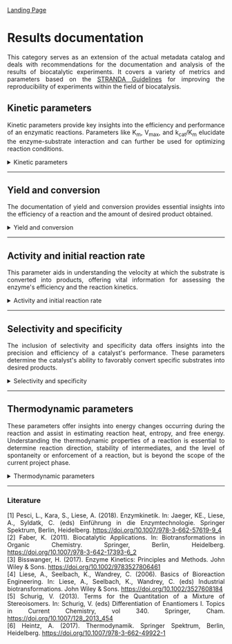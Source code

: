 [Landing Page](/Readme.md)

<div align="justify">

# Results documentation

This category serves as an extension of the actual metadata catalog and deals with recommendations for the documentation and analysis of the results of biocatalytic experiments. It covers a variety of metrics and parameters based on the [STRANDA Guidelines](https://www.beilstein-institut.de/en/projects/strenda/) for improving the reproducibility of experiments within the field of biocatalysis. 

## Kinetic parameters

Kinetic parameters provide key insights into the efficiency and performance of an enzymatic reactions. Parameters like K<sub>m</sub>, V<sub>max</sub>, and k<sub>cat</sub>/K<sub>m</sub> elucidate the enzyme-substrate interaction and can further be used for optimizing reaction conditions.

<details> <Summary>Kinetic parameters</Summary>

### KineticParameters

These parameters serve as benchmarks for understanding enzyme kinetics. The K<sub>m</sub> and k<sub>cat</sub> value is determined by all substrates involved in the reaction and not just one. Therefore, the concentrations of <ins>**all**</ins> substrates must be varied and the K<sub>m</sub> and k<sub>cat</sub> values calculated to obtain a common value instead of apparent values. For a comprehensive report around the technical key data of the kinetic parameters, see literature for further information, e.g. [Pesci _et al._<sup>1</sup>](https://doi.org/10.1007/978-3-662-57619-9_4), [Bisswanger <sup>2</sup>](https://doi.org/10.1002/9783527806461) .

- __michaelis_constant__
  - Type: float
  - Description: The Michaelis-Menten constant (K<sub>m</sub>​) represents the substrate concentration at which an enzyme achieves half of its maximum reaction rate.
 
- __michaelis_constant_unit__
  - Type: string
  - Description: The unit of the Michaelis-Menten constant (K<sub>m</sub>​) is typically expressed as moles per liter (M or mM).
 
- __maximum_reaction_rate__
  - Type: float
  - Description: V<sub>max</sub>, the maximum reaction rate, represents the speed at which an enzyme-catalyzed reaction reaches saturation, indicating the maximum achievable rate of product formation under optimal substrate concentration (where enzymes are predominantly saturated with substrates).

- __maximum_reaction_rate_unit__
  - Type: string
  - Description: The unit of V<sub>max</sub> (maximum reaction rate) is typically represented as concentration per time, such as moles per liter per second (mol/L/s or mM/s).
 
- __turnover_number__
  - Type: float
  - Description: The turnover number (k<sub>cat</sub>) measures the number of substrate molecules converted to product per active site of an enzyme per unit time when the enzyme is fully saturated with substrate.

- __turnover_number_unit__
  - Type: string
  - Description: The unit of turnover number (k<sub>cat</sub>) is typically expressed as moles of product per mole of enzyme per second or per minute (time<sup>-1</sup>).
 
- __catalytic_efficiency__
  - Type: float
  - Description: Catalytic efficiency (k<sub>cat</sub>/K<sub>m</sub>) is a measure of how effectively an enzyme converts substrate into product, often quantified as the ratio of the turnover number (k<sub>cat</sub>) to the Michaelis-Menten constant (K<sub>m</sub>).
 
- __catalytic_efficiency_unit__
  - Type: string
  - Description: The typical unit for catalytic efficiency (k<sub>cat</sub>/K<sub>m</sub>) is M<sup>-1</sup>s<sup>-1</sup>.
 
- __dissociation_constant__
  - Type: float
  - Description: The dissociation constant (K<sub>d</sub>) is a measure that represents the equilibrium between a complex and its dissociated components.
 
- __dissociation_constant_unit__
  - Type: string
  - Description: The dissociation constant (K<sub>d</sub>) is typically expressed in M (mol per liter) or its derivatives, such as nM (nanomoles per liter).
 
- __inhibition_type__
  - Type: string
  - Description: Enzyme inhibition encompasses various forms, including competitive, non-competitive, uncompetitive, mixed, and irreversible inhibition. Each type has different effects on the enzyme's function and plays a crucial role in regulating biochemical processes.

- __inhibition_constant__
  - Type: float
  - Description: The inhibition constant (K<sub>i</sub>) describes the affinity of an inhibitor for an enzyme. It indicates how effectively an inhibitor influences enzyme activity. A lower K<sub>i</sub> value suggests a strong binding of the inhibitor to the enzyme.

- __inhibition_constant_unit__
  - Type: string
  - Description: The units for the inhibition constant (K<sub>i</sub>) are commonly expressed in M (mol per liter) or related units.
 
- __hill_coefficient__
  - Type: float
  - Description: The Hill coefficient is a parameter used to describe cooperativity in the binding of molecules to proteins. It is employed in enzyme reactions, e.g. oxygen binding to hemoglobin, to indicate whether there is positive (cooperative) or negative (anticooperative) binding. A Hill coefficient greater than 1 indicates positive cooperativity, while a value less than 1 indicates negative cooperativity. A value of exactly 1 indicates no cooperativity.
  
- __enzyme_stability__
  - Type: string
  - Description: The stability of enzymes is often characterized by various parameters such as the enzyme's half-life under specific conditions, the decline in activity over time, or the preservation of catalytic activity under different environmental conditions. 


<hr>

- __special_treatment__
  - Type: string
  - Description: If there are any other specific metrics, parameters, characteristics or aspects related to the kinetics that are important to document the results accurately and are not described by the aforementioned metadata, they should be explained here.

</details>


<hr>

## Yield and conversion

The documentation of yield and conversion provides essential insights into the efficiency of a reaction and the amount of desired product obtained. 

<details> <Summary>Yield and conversion</Summary>

### YieldAndConversion

These metrics are vital for evaluating the success of a process, optimizing reaction conditions, and ensuring the production of high-quality products in biocatalytic applications. For a comprehensive report around the technical key data of yield and conversion, see literature for further information, e.g. [Lies _et al._<sup>3</sup>](https://doi.org/10.1007/978-3-662-57619-9_4).


- __yield__
  - Type: posfloat
  - Description: Yield represents the amount of the desired product obtained from a reaction. It is the number of synthesized molecules of product per number of starting molecules. The following formula can be used:
    $$Y_p = \frac{n_p - n_{p0}}{n_{s0}} \cdot \frac{|v_s|}{|v_p|}$$

    where, *Y<sub>p</sub>* - yield of the product *p* (-), *n<sub>p0</sub>* - amount of product *p* at the start of the reaction (mol), *n<sub>p</sub>* - amount of product *p* at the end of the reaction (mol), *v<sub>s</sub>* - stoichiometric factor for the substrate *s* (-), *v<sub>p</sub>* - stoichiometric factor for the product *p* (-). Note: The reported yield relies on analytical findings. Typically, the isolated yield is more common in practice as it reflects the precise quantity of product acquired post downstream processing (DSP).
 
- __yield_unit__
  - Type: string
  - Description: The yield is typically expressed in percentages (%), reflecting the ratio of the actual obtained product quantity to the theoretical maximum product quantity that could be obtained under ideal conditions.
 
- __space_time_yield__
  - Type: posfloat
  - Description: Space-time yield in biocatalysis refers to the mass of product obtained per unit volume of the reactor per unit time. Other terms commonly used in the literature are *volumetric productivity* or the *reactor productivity*. The following formula can be used: $$STY = \frac{m_p}{𝜏 \cdot V_R}$$
 
    where, *STY* - space-time yield (g L<sup>-1</sup> h<sup>-1</sup>), *m<sub>p</sub>* - mass of the synthesized product (g), 𝜏 - residence time r reaction time (h), *V<sub>R</sub>* - reactor volume.  
 
- __space_time_yield_unit__
  - Type: string
  - Description: Space-time yield is commonly expressed in g/L/h (grams per liter per hour) or mol/L/h (moles per liter per hour).

- __conversion__
  - Type: float
  - Description: The term "conversion" refers to the percentage of substrate that undergoes transformation into the desired product during a reaction. It is the number of converted molecules per number of starting molecules. The following formula can be used:
    $$X_s = \frac{n_{s0} - n_s}{n_{s0}}$$

    where, *X<sub>s</sub>* - conversion of the substrate *s* (-), *n<sub>s0</sub>* - amount of substrate *s* at the start of the reaction (mol), *n<sub>s</sub>* - amount of substrate *s* at the end of the reaction (mol).
 
- __conversion_unit__
  - Type: string
  - Description: The conversion is commonly expressed as a percentage (%) to indicate the proportion of substrate converted to the desired product during a specific reaction.
 
<hr>

- __special_treatment__
  - Type: string
  - Description: If there are any other specific metrics, parameters, characteristics or aspects related to the conversion or yield that are important to document the results accurately and are not described by the aforementioned attributes, they should be explained here.
  
</details>


<hr>

## Activity and initial reaction rate

This parameter aids in understanding the velocity at which the substrate is converted into products, offering vital information for assessing the enzyme's efficiency and the reaction kinetics.

<details> <Summary>Activity and initial reaction rate</Summary>

### ActivityAndInitialReactionRate

- __specific_activity__
  - Type: posfloat
  - Description: The specific activity refers to the amount of product formed or substrate consumed per unit of enzyme per unit of time.
 
- __specific_activity_unit__
  - Type: string
  - Description: The specific activity is typically expressed in µmol/min/mg (micromoles per minute per milligram of protein).

- __initial_reaction_rate__
  - Type: float
  - Description: The initial reaction rate refers to the rate at which the product is formed in the first 10% of the enzymatic reaction under specific initial substrate concentrations and reaction conditions.
 
- __initial_reaction_rate_unit__
  - Type: string
  - Description: Typically, the initial reaction rate is expressed as mol/L/min (moles per liter per minute) or µmol/mL/min (micromoles per milliliter per minute).


<hr>

- __special_treatment__
  - Type: string
  - Description: If there are any other specific metrics, parameters, characteristics or aspects related to the activity or initial reaction rate that are important to document the results accurately and are not described by the aforementioned attributes, they should be explained here.

</details>


<hr>


## Selectivity and specificity

The inclusion of selectivity and specificity data offers insights into the precision and efficiency of a catalyst's performance. These parameters determine the catalyst's ability to favorably convert specific substrates into desired products.

<details> <Summary>Selectivity and specificity</Summary>

### SelectivityAndSpecificity

These parameters directly assess a catalyst's precision in converting specific substrates to desired products. For a comprehensive report around the technical key data of the selectivity and specificity, see literature for further information, e.g. [Faber<sup>4</sup>](https://doi.org/10.1007/978-3-642-17393-6_2), [Liese _et al._<sup>3</sup>](https://doi.org/10.1002/3527608184), [Schurig<sup>5</sup>](https://doi.org/10.1007/128_2013_454). 

- __stereoselectivity__
  - Type: string
  - Description: Stereoselectivity refers to the preference of a chemical reaction to produce a specific stereoisomer or a particular spatial arrangement of atoms within a molecule. It describes the ability of a reaction to favor the formation of one stereoisomer over others or to create a specific stereochemical outcome.
 
- __enantioselectivity__
  - Type: posfloat
  - Description: Enantioselectivity, or enantiomeric ratio (E), defines the enzyme's capability to preferentially catalyze the transformation of one enantiomer over its mirror-image counterpart. This trait highlights the enzyme's ability to favor a specific enantiomer either as a product or as the preferred substrate for a reaction.

- __enantiomeric_excess__
  - Type: posfloat
  - Description: The enantiomeric excess (_ee_) measures the degree of purity and efficiency in a chiral catalysis process, representing the excess of one enantiomer over the other in a reaction product. The following formula can be used: $$ee_R = \frac{n_R - n_S}{n_R + n_S}$$
    
    where, *ee<sub>R</sub>* - enantiomeric excess of the (*R*)-enantiomer (-), *n<sub>R</sub>* - amount of the (*R*)-enatiomer (mol) and *n<sub>S</sub>* - amount of the (*S*)-enatiomer (mol).
 
- __enantiomeric_excess_unit__
  - Type: string
  - Description: The primary unit used for enantiomeric excess (_ee_) is percent (%).
 
- __diastereomeric_excess__
  - Type: posfloat
  - Description: The diasteriomeric excess (_de_) represents the difference in the concentration of one diastereomer over another in a reaction product. The following formula can be used: $$de_1 = \frac{n_1 - n_2}{n_1 + n_2}$$
    
    where, *de* - diasteriomeric excess of the major diasteriomer (-), *n<sub>1</sub>* - amount of the major diasteriomer (mol) and *n<sub>2</sub>* - amount of the minor diasteriomer (mol).
 
- __diasteriomeric_excess_unit__
  - Type: string
  - Description: The primary unit used for diasteriomeric excess (_ee_) is percent (%).
 
- __isomeric_content__
  - Type: posfloat
  - Description: The isomeric content (_ic_) refers to the percentage distribution or ratio of different isomers within a mixture resulting from a reaction or process. It describes how various isomers are represented in a product or mixture. The following formula can be used: $$ic = I_1 / \sum_{i=1}^n I_i$$
    
    where, *ic* - proportion of a specific isomer in a mixture of isomers (-), *I<sub>1</sub>* - amount of the specific isomer (mol) and *I<sub>i</sub>* - quantity of all isomers (mol).

- __isomeric_content_unit__
  - Type: string
  - Description: The primary unit used for isomeric content (_ic_) is percent (%).

- __chemoselectivity__
  - Type: string
  - Description: Chemoselectivity refers to the ability of a chemical reaction to target a specific functional group or site within a molecule without affecting other reactive groups present. It highlights the preference of a reaction for one type of chemical bond or functional group over others in a molecule.
 
- __regioselectivity__
  - Type: string
  - Description: Regioselectivity refers to the preference of a reaction to occur at a specific site within a molecule or compound that has multiple potential reaction sites. It describes the tendency of a reaction to selectively take place at a particular position of the molecule, considering its structural arrangement of atoms or functional groups, rather than at other possible sites.
 

<hr>

- __special_treatment__
  - Type: string
  - Description: If there are any other specific metrics, parameters, characteristics or aspects related to the selectivity and specificity that are important to document the results accurately and are not described by the aforementioned attributes, they should be explained here.

</details>

<hr>


## Thermodynamic parameters

These parameters offer insights into energy changes occurring during the reaction and assist in estimating reaction heat, entropy, and free energy. Understanding the thermodynamic properties of a reaction is essential to determine reaction direction, stability of intermediates, and the level of spontaneity or enforcement of a reaction, but is beyond the scope of the current project phase. 

<details> <Summary>Thermodynamic parameters</Summary>

### ThermodynamicParameters

Understanding the energy dynamics and spontaneity of reactions through thermodynamic parameters is essential for efficient biocatalysis. For a comprehensive report around the technical key data of the kinetic parameters, see literature for further information, e.g. [Heintz<sup>6</sup>](https://doi.org/10.1007/978-3-662-49922-1).


- __gibbs_free_energy_change__
  - Type: string
  - Description: The Gibbs free energy (__G__) represents the portion of energy capable of performing work in a reaction under constant temperature and pressure, providing insights into the spontaneity of the reaction. While the absolute value of the free energy cannot be measured directly, the change in free energy (Δ**G**) throughout the reaction, known as free reaction enthalpy, is measurable. As indicated by the Gibbs-Helmholtz equation, it depends on changes in enthalpy (heat content) and entropy (system disorder) during the reaction. <br>
Δ**G** < 0: The reaction proceeds spontaneously; it is __exergonic__. <br>
Δ**G** = 0: The system is at equilibrium; no work is performed. <br>
Δ**G** > 0: The reaction does not proceed spontaneously; it is __endergonic__. A supply of free energy is required to drive the reaction.
 
- __enthalpy_change__
  - Type: string 
  - Description: The enthalpy (**H**) represents the heat content within a system, expressing the quantity and nature of chemical bonds. This thermodynamic property cannot be measured independently. However, measurable is the change in enthalpy (Δ**H**), which refers to the amount of heat absorbed or released during a chemical reaction (under constant pressure), also known as the reaction enthalpy. <br>
Δ**H** > 0: Heat energy is supplied; the reaction is __endothermic__. <br>
Δ**H** < 0: Heat energy is released; the reaction is __exothermic__.

- __entropy_change__
  - Type: string
  - Description: The entropy (**S**) is a measure of the degree of disorder in a system or the likelihood of a state. Systems inherently tend towards maximum disorder. Every natural process involves an increase in entropy (disorder). If entropy decreases in one area, it must increase elsewhere correspondingly. The increase in entropy can act as a driving force. <br>
Δ**S** > 0: The disorder of the system increases. <br>
Δ**S** < 0: The disorder of the system decreases.
 
<hr>

- __special_treatment__
  - Type: string
  - Description: If there are any other specific metrics, parameters, characteristics or aspects related to the thermodynamic parameters that are important to document the results accurately and are not described by the aforementioned attributes, they should be explained here.

</details>


<hr>

### Literature

[1] Pesci, L., Kara, S., Liese, A. (2018). Enzymkinetik. In: Jaeger, KE., Liese, A., Syldatk, C. (eds) Einführung in die Enzymtechnologie. Springer Spektrum, Berlin, Heidelberg. https://doi.org/10.1007/978-3-662-57619-9_4 <br>
[2] Faber, K. (2011). Biocatalytic Applications. In: Biotransformations in Organic Chemistry. Springer, Berlin, Heidelberg. https://doi.org/10.1007/978-3-642-17393-6_2 <br>
[3] Bisswanger, H. (2017). Enzyme Kinetics: Principles and Methods. John Wiley & Sons. https://doi.org/10.1002/9783527806461 <br>
[4] Liese, A., Seelbach, K., Wandrey, C. (2006). Basics of Bioreaction Engineering. In: Liese, A., Seelbach, K., Wandrey, C. (eds) Industrial biotransformations. John Wiley & Sons. https://doi.org/10.1002/3527608184 <br>
[5] Schurig, V. (2013). Terms for the Quantitation of a Mixture of Stereoisomers. In: Schurig, V. (eds) Differentiation of Enantiomers I. Topics in Current Chemistry, vol 340. Springer, Cham. https://doi.org/10.1007/128_2013_454 <br>
[6] Heintz, A. (2017). Thermodynamik. Springer Spektrum, Berlin, Heidelberg. https://doi.org/10.1007/978-3-662-49922-1 <br>

</div>
